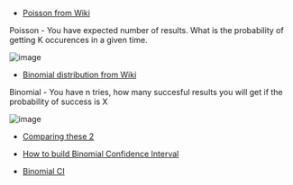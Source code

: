


+ [Poisson from Wiki](https://en.wikipedia.org/wiki/Poisson_distribution)

Poisson - You have expected number of results. What is the probability of getting K occurences in a given time.  

![image](https://user-images.githubusercontent.com/21141607/162155057-0bbe16e7-4ff4-4180-8d96-8668e03affe9.png)


+ [Binomial distribution from Wiki](https://en.wikipedia.org/wiki/Binomial_distribution)

Binomial - You have n tries, how many succesful results you will get if the probability of success is X

![image](https://user-images.githubusercontent.com/21141607/162155154-5b48f3b3-65f1-449f-a155-2cccc02a0397.png)


+ [Comparing these 2](https://keydifferences.com/difference-between-binomial-and-poisson-distribution.html)





+ [How to build Binomial Confidence Interval](https://www.statisticshowto.com/binomial-confidence-interval/)
+ [Binomial CI](https://sigmazone.com/binomial-confidence-intervals/)
